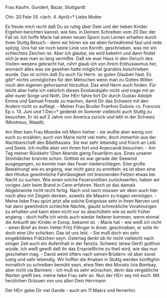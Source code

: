 Frau Kaufm. Gundert, Bazar, Stuttgardt

 Chir. 20 Febr 55
 <(erh. 4. April)>*
Liebe Mutter

Es freute mich recht daß Du so ruhig über Dein und der lieben Kinder Ergehen berichten kannst, wie bes. in Deinem Schreiben vom 20 Dec der Fall ist. Ich hoffe Marie hat einen neuen Sporn zum Lernen erhalten durch ihren Stuttg Besuch - denn wir hören sie sei eben fortwährend faul und rede spitzig. Uns hat sie noch keine Linie von Kornth. geschrieben, was mir ein schlechtes Zeichen ist. Aber ich glaube, sie wird bekehrt und dann findet sich ja was man so lang vermißte. Daß sie euer Haus in den Geruch des Visiten-wesens gebracht hat, rührt glaub ich von ihrem Enthusiasmus her, wornach alles was sie gesehen hatte möglichst grandios beschrieben wurde. Das ist schön daß Du auch für Herm. so guten Glauben hast. Es gibt* nichts unmögliches für den Menschen wenn man zu Gottes Willen noch den eigenen gehorsamst hinzuthut. Das wird Herm auch finden. Für leicht aber halte ich natürlich dieses Einstandsjahr nicht und trage mit an aller eurer Sorge und Noth. Der HErr fahre fort Dir durch Gustav Adolph Emma und Samuel Freude zu machen, damit Dir das Schwere mit den Andern nicht so aufliegt. - Meiner Frau Bruder Fran‡ois Dubois <s. Francois Ep v. 13. Juni und 1 Dec>* gedenkt im Sommer vielleicht auch Stuttg zu besuchen. Er ist auf 2 Jahre von America zurück und lebt in der Schweiz (Montreux, Waadt).

Am 9ten kam Frau Moerike mit Mann hieher - sie wußte aber wenig von euch zu erzählen, auch von Marie nicht viel mehr, doch immerhin aus der Nachbarschaft des Bibelhauses. Sie war sehr lebendig und frisch an Leib und Seele. Ich mußte aber von ihnen fort und Anjercandi besuchen. - Am Tag meiner Rückkehr 12ten Abends gieng Feuerlärm aus. Eines unserer Strohdächer brannte schon. Gottlob es war gerade der Seewind ausgegangen, so konnte man das Feuer niederschlagen. Eine große Bewahrung! wie es angieng, war nicht ganz zu ermitteln: es ist eben eine den Hindus gewöhnliche Fahrlässigkeit mit brennenden Fetzen etwas bei Nacht zu suchen. Wie einen solche Feuersnöthen zurückwerfen, haben wir voriges Jahr beim Brand in Cann erfahren. Noch ist das damals Abgebrannte nicht recht fertig. Nach und nach müssen wir eben auch hier noch alles mit Ziegeln decken, soweits die Mauern zu tragen vermögen. - Meine liebe Frau spürt jetzt alle solche Ereignisse sehr in ihren Nerven und hat dann gewöhnlich schlechte Nächte, glaubt schreckliche Vorahnungen zu erhalten und kann eben nicht nur so abschütteln wie es wohl früher angieng - doch hoffe ich wirds auch wieder heiterer kommen, wenn einmal die Ankunft der Kinder in Europ. bekannt ist. - Marie hat - wie weiß ich nicht - einen Brief an ihren Vetter Fritz Fillinger in Amer. geschrieben, er solle ihr doch eine Uhr schicken. Das ist uns leid. - Sie muß doch ein sehr eingebildetes Frätzchen seyn. Ostertag denkt ob ihr nicht vielleicht nach einiger Zeit auch ein Aufenthalt in der fanzös. Schweiz (etwa Genf) gutthun würde. Ich weiß gewiß daß ihr das Ersprießliche zu theil wird, wie das nun geschehen mag. - David weint öfters nach seinen Brüdern: ist aber sonst lustig und sehr lebendig. Wir hoffen die Knaben in Stuttg werden künftighin monatlich zu schreiben bemüht seyn, etwa 5ten des Monats (via Bombay, aber nicht via Barmen) - ich muß es sehr wünschen, denn das vergebliche Warten greift bes. meine liebe Frau sehr an. Nun der HErr sey mit euch. Mit herzlichen Grüssen von uns allen
 Dein Herrmann

Der HErr gebe Dir viel Gande - auch am 11 Maerz und fernerhin. 
